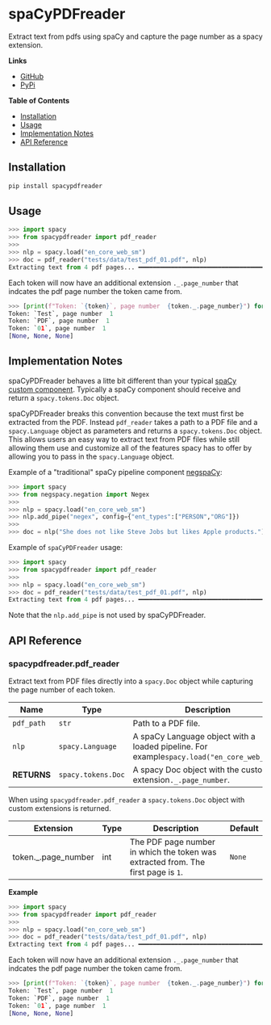 # spaCyPDFreader

Extract text from pdfs using spaCy and capture the page number as a spacy extension.

**Links**

- [GitHub](https://github.com/SamEdwardes/spaCyPDFreader)
- [PyPi](https://pypi.org/project/spacypdfreader/)

**Table of Contents**

- [Installation](#installation)
- [Usage](#usage)
- [Implementation Notes](#implementation-notes)
- [API Reference](#api-reference)

## Installation

```bash
pip install spacypdfreader
```

## Usage

```python
>>> import spacy
>>> from spacypdfreader import pdf_reader
>>>
>>> nlp = spacy.load("en_core_web_sm")
>>> doc = pdf_reader("tests/data/test_pdf_01.pdf", nlp)
Extracting text from 4 pdf pages... ━━━━━━━━━━━━━━━━━━━━━━━━━━━━━━━━━━━━━━━━ 100% 0:00:00
```

Each token will now have an additional extension `._.page_number` that indcates the pdf page number the token came from.

```python
>>> [print(f"Token: `{token}`, page number  {token._.page_number}") for token in doc[0:3]]
Token: `Test`, page number  1
Token: `PDF`, page number  1
Token: `01`, page number  1
[None, None, None]
```

## Implementation Notes

spaCyPDFreader behaves a litte bit different than your typical [spaCy custom component](https://spacy.io/usage/processing-pipelines#custom-components). Typically a spaCy component should receive and return a `spacy.tokens.Doc` object.

spaCyPDFreader breaks this convention because the text must first be extracted from the PDF. Instead `pdf_reader` takes a path to a PDF file and a `spacy.Language` object as parameters and returns a `spacy.tokens.Doc` object. This allows users an easy way to extract text from PDF files while still allowing them use and customize all of the features spacy has to offer by allowing you to pass in the `spacy.Language` object.

Example of a "traditional" spaCy pipeline component [negspaCy](https://spacy.io/universe/project/negspacy):

```python
>>> import spacy
>>> from negspacy.negation import Negex
>>> 
>>> nlp = spacy.load("en_core_web_sm")
>>> nlp.add_pipe("negex", config={"ent_types":["PERSON","ORG"]})
>>> 
>>> doc = nlp("She does not like Steve Jobs but likes Apple products.")
```

Example of `spaCyPDFreader` usage:

```python
>>> import spacy
>>> from spacypdfreader import pdf_reader
>>>
>>> nlp = spacy.load("en_core_web_sm")
>>> doc = pdf_reader("tests/data/test_pdf_01.pdf", nlp)
Extracting text from 4 pdf pages... ━━━━━━━━━━━━━━━━━━━━━━━━━━━━━━━━━━━━━━━━ 100% 0:00:00
```

Note that the `nlp.add_pipe` is not used by spaCyPDFreader.

## API Reference

### spacypdfreader.pdf_reader

Extract text from PDF files directly into a `spacy.Doc` object while capturing the page number of each token.


| Name        | Type               | Description                                                                                |
| ------------- | -------------------- | -------------------------------------------------------------------------------------------- |
| `pdf_path`  | `str`              | Path to a PDF file.                                                                        |
| `nlp`       | `spacy.Language`   | A spaCy Language object with a loaded pipeline. For example`spacy.load("en_core_web_sm")`. |
| **RETURNS** | `spacy.tokens.Doc` | A spacy Doc object with the custom extension`._.page_number`.                              |

When using `spacypdfreader.pdf_reader` a `spacy.tokens.Doc` object with custom extensions is returned.


| Extension   | Type   | Description   | Default   |
| ------ | ------ | ------ | ------ |
| token._.page_number |  int      | The PDF page number in which the token was extracted from. The first page is `1`.      |  `None`      |

**Example**

```python
>>> import spacy
>>> from spacypdfreader import pdf_reader
>>>
>>> nlp = spacy.load("en_core_web_sm")
>>> doc = pdf_reader("tests/data/test_pdf_01.pdf", nlp)
Extracting text from 4 pdf pages... ━━━━━━━━━━━━━━━━━━━━━━━━━━━━━━━━━━━━━━━━ 100% 0:00:00
```

Each token will now have an additional extension `._.page_number` that indcates the pdf page number the token came from.

```python
>>> [print(f"Token: `{token}`, page number  {token._.page_number}") for token in doc[0:3]]
Token: `Test`, page number  1
Token: `PDF`, page number  1
Token: `01`, page number  1
[None, None, None]
```

